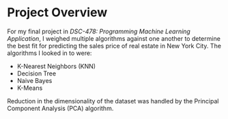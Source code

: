 # Project Overview

For my final project in _DSC-478: Programming Machine Learning Application_, I weighed multiple algorithms against one another to determine the best fit for predicting the sales price of real estate in New York City. The algorithms I looked in to were:

* K-Nearest Neighbors (KNN)
* Decision Tree
* Naive Bayes
* K-Means

Reduction in the dimensionality of the dataset was handled by the Principal Component Analysis (PCA) algorithm.
